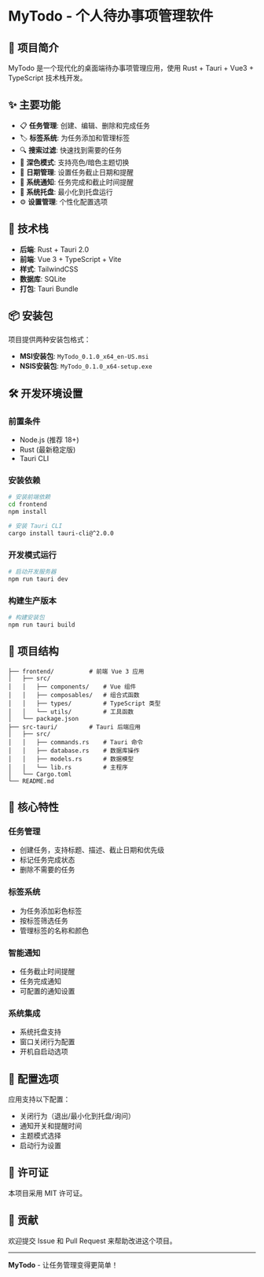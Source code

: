 # MyTodo - 个人待办事项管理软件

## 📝 项目简介

MyTodo 是一个现代化的桌面端待办事项管理应用，使用 Rust + Tauri + Vue3 + TypeScript 技术栈开发。

## ✨ 主要功能

- 📋 **任务管理**: 创建、编辑、删除和完成任务
- 🏷️ **标签系统**: 为任务添加和管理标签
- 🔍 **搜索过滤**: 快速找到需要的任务
- 🌙 **深色模式**: 支持亮色/暗色主题切换
- 📅 **日期管理**: 设置任务截止日期和提醒
- 🔔 **系统通知**: 任务完成和截止时间提醒
- 💾 **系统托盘**: 最小化到托盘运行
- ⚙️ **设置管理**: 个性化配置选项

## 🚀 技术栈

- **后端**: Rust + Tauri 2.0
- **前端**: Vue 3 + TypeScript + Vite
- **样式**: TailwindCSS
- **数据库**: SQLite
- **打包**: Tauri Bundle

## 📦 安装包

项目提供两种安装包格式：

- **MSI安装包**: `MyTodo_0.1.0_x64_en-US.msi`
- **NSIS安装包**: `MyTodo_0.1.0_x64-setup.exe`

## 🛠️ 开发环境设置

### 前置条件

- Node.js (推荐 18+)
- Rust (最新稳定版)
- Tauri CLI

### 安装依赖

```bash
# 安装前端依赖
cd frontend
npm install

# 安装 Tauri CLI
cargo install tauri-cli@^2.0.0
```

### 开发模式运行

```bash
# 启动开发服务器
npm run tauri dev
```

### 构建生产版本

```bash
# 构建安装包
npm run tauri build
```

## 📁 项目结构

```
├── frontend/          # 前端 Vue 3 应用
│   ├── src/
│   │   ├── components/    # Vue 组件
│   │   ├── composables/   # 组合式函数
│   │   ├── types/         # TypeScript 类型
│   │   └── utils/         # 工具函数
│   └── package.json
├── src-tauri/         # Tauri 后端应用
│   ├── src/
│   │   ├── commands.rs    # Tauri 命令
│   │   ├── database.rs    # 数据库操作
│   │   ├── models.rs      # 数据模型
│   │   └── lib.rs         # 主程序
│   └── Cargo.toml
└── README.md
```

## 🎯 核心特性

### 任务管理
- 创建任务，支持标题、描述、截止日期和优先级
- 标记任务完成状态
- 删除不需要的任务

### 标签系统
- 为任务添加彩色标签
- 按标签筛选任务
- 管理标签的名称和颜色

### 智能通知
- 任务截止时间提醒
- 任务完成通知
- 可配置的通知设置

### 系统集成
- 系统托盘支持
- 窗口关闭行为配置
- 开机自启动选项

## 🔧 配置选项

应用支持以下配置：
- 关闭行为（退出/最小化到托盘/询问）
- 通知开关和提醒时间
- 主题模式选择
- 启动行为设置

## 📄 许可证

本项目采用 MIT 许可证。

## 🤝 贡献

欢迎提交 Issue 和 Pull Request 来帮助改进这个项目。

---

**MyTodo** - 让任务管理变得更简单！